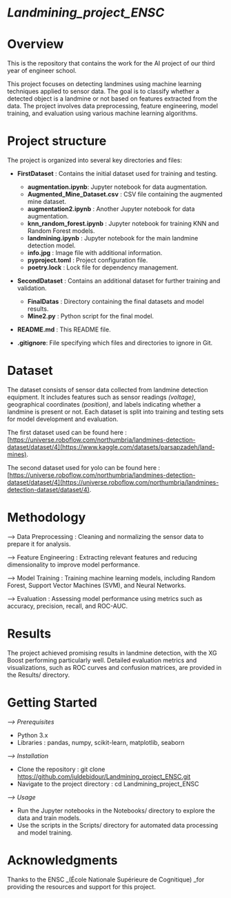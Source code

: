 # _Landmining_project_ENSC_

# Overview

This is the repository that contains the work for the AI project of our third year of engineer school.

This project focuses on detecting landmines using machine learning techniques applied to sensor data. The goal is to classify whether a detected object is a landmine or not based on features extracted from the data. The project involves data preprocessing, feature engineering, model training, and evaluation using various machine learning algorithms.

# Project structure

The project is organized into several key directories and files:

- **FirstDataset** : Contains the initial dataset used for training and testing.
  - **augmentation.ipynb**:  Jupyter notebook for data augmentation.
  - **Augmented_Mine_Dataset.csv** : CSV file containing the augmented mine dataset.
  - **augmentation2.ipynb** : Another Jupyter notebook for data augmentation.
  - **knn_random_forest.ipynb** : Jupyter notebook for training KNN and Random Forest models.
  - **landmining.ipynb** : Jupyter notebook for the main landmine detection model.
  - **info.jpg** : Image file with additional information.
  - **pyproject.toml** : Project configuration file.
  - **poetry.lock** : Lock file for dependency management.
    
- **SecondDataset** : Contains an additional dataset for further training and validation.
  
  - **FinalDatas** : Directory containing the final datasets and model results.
  - **Mine2.py** : Python script for the final model.
    
- **README.md** : This README file.
  
- **.gitignore**:  File specifying which files and directories to ignore in Git.

# Dataset

The dataset consists of sensor data collected from landmine detection equipment. It includes features such as sensor readings _(voltage)_, geographical coordinates _(position)_, and labels indicating whether a landmine is present or not. 
Each dataset is split into training and testing sets for model development and evaluation.

The first dataset used can be found here : [https://universe.roboflow.com/northumbria/landmines-detection-dataset/dataset/4](https://www.kaggle.com/datasets/parsapzadeh/land-mines).

The second dataset used for yolo can be found here : [https://universe.roboflow.com/northumbria/landmines-detection-dataset/dataset/4](https://universe.roboflow.com/northumbria/landmines-detection-dataset/dataset/4).

# Methodology

--> Data Preprocessing : Cleaning and normalizing the sensor data to prepare it for analysis.

--> Feature Engineering : Extracting relevant features and reducing dimensionality to improve model performance.

--> Model Training : Training machine learning models, including Random Forest, Support Vector Machines (SVM), and Neural Networks.
  
--> Evaluation : Assessing model performance using metrics such as accuracy, precision, recall, and ROC-AUC.

# Results

The project achieved promising results in landmine detection, with the XG Boost performing particularly well. Detailed evaluation metrics and visualizations, such as ROC curves and confusion matrices, are provided in the Results/ directory.

# Getting Started

_--> Prerequisites_

- Python 3.x
- Libraries : pandas, numpy, scikit-learn, matplotlib, seaborn

_--> Installation_

- Clone the repository : git clone https://github.com/juldebidour/Landmining_project_ENSC.git
- Navigate to the project directory : cd Landmining_project_ENSC

_--> Usage_

- Run the Jupyter notebooks in the Notebooks/ directory to explore the data and train models.
- Use the scripts in the Scripts/ directory for automated data processing and model training.

# Acknowledgments

Thanks to the ENSC _(École Nationale Supérieure de Cognitique) _for providing the resources and support for this project.
